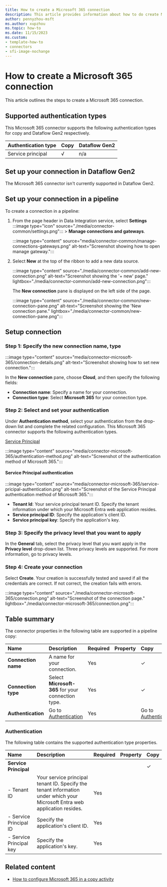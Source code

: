 ```yaml
---
title: How to create a Microsoft 365 connection
description: This article provides information about how to do create Microsoft 365 connection in [!INCLUDE [product-name](../includes/product-name.md)].
author: pennyzhou-msft
ms.author: xupzhou
ms.topic: how-to
ms.date: 11/15/2023
ms.custom:
- template-how-to
- connectors
- sfi-image-nochange
---
```


# How to create a Microsoft 365 connection

This article outlines the steps to create a Microsoft 365 connection.

## Supported authentication types

This Microsoft 365 connector supports the following authentication types for copy and Dataflow Gen2 respectively.  

|Authentication type |Copy |Dataflow Gen2 |
|:---|:---|:---|
|Service principal| √| n/a|

## Set up your connection in Dataflow Gen2

The Microsoft 365 connector isn't currently supported in Dataflow Gen2.

## Set up your connection in a pipeline

To create a connection in a pipeline:

1. From the page header in Data Integration service, select **Settings** :::image type="icon" source="./media/connector-common/settings.png"::: > **Manage connections and gateways**.

   :::image type="content" source="media/connector-common/manage-connections-gateways.png" alt-text="Screenshot showing how to open manage gateway.":::

2. Select **New** at the top of the ribbon to add a new data source.

   :::image type="content" source="./media/connector-common/add-new-connection.png" alt-text="Screenshot showing the '+ new' page." lightbox="./media/connector-common/add-new-connection.png":::

   The **New connection** pane is displayed on the left side of the page.

    :::image type="content" source="./media/connector-common/new-connection-pane.png" alt-text="Screenshot showing the 'New connection pane." lightbox="./media/connector-common/new-connection-pane.png":::

## Setup connection

### Step 1: Specify the new connection name, type

   :::image type="content" source="media/connector-microsoft-365/connection-details.png" alt-text="Screenshot showing how to set new connection.":::

In the **New connection** pane, choose **Cloud**, and then specify the following fields:

- **Connection name**: Specify a name for your connection.
- **Connection type**: Select **Microsoft 365** for your connection type.

### Step 2:  Select and set your authentication

Under **Authentication method**, select your authentication from the drop-down list and complete the related configuration. This Microsoft 365 connector supports the following authentication types.

[Service Principal](#service-principal-authentication)

:::image type="content" source="media/connector-microsoft-365/authentication-method.png" alt-text="Screenshot of the authentication method of Microsoft 365.":::

#### Service Principal authentication

:::image type="content" source="media/connector-microsoft-365/service-pricipal-authentication.png" alt-text="Screenshot of the Service Principal authentication method of Microsoft 365.":::

- **Tenant Id**: Your service principal tenant ID. Specify the tenant information under which your Microsoft Entra web application resides.
- **Service principal ID**: Specify the application's client ID.
- **Service principal key**: Specify the application's key.

### Step 3: Specify the privacy level that you want to apply

In the **General** tab, select the privacy level that you want apply in the **Privacy level** drop-down list. Three privacy levels are supported. For more information, go to privacy levels.

### Step 4: Create your connection

Select **Create**. Your creation is successfully tested and saved if all the credentials are correct. If not correct, the creation fails with errors.

:::image type="content" source="./media/connector-microsoft-365/connection.png" alt-text="Screenshot of the connection page." lightbox="./media/connector-microsoft-365/connection.png":::

## Table summary

The connector properties in the following table are supported in a pipeline copy:

|Name|Description|Required|Property|Copy|
|:---|:---|:---|:---|:---|
|**Connection name**|A name for your connection.|Yes||✓|
|**Connection type**|Select **Microsoft-365** for your connection type.|Yes||✓|
|**Authentication**|Go to [Authentication](#authentication) |Yes||Go to [Authentication](#authentication)|

### Authentication

The following table contains the supported authentication type properties.

|Name|Description|Required|Property|Copy|
|:---|:---|:---|:---|:---|
|**Service Principal**||||✓|
|- Tenant ID|Your service principal tenant ID. Specify the tenant information under which your Microsoft Entra web application resides.|Yes |||
|- Service Principal ID|Specify the application's client ID.|Yes |||
|- Service Principal key|Specify the application's key.|Yes |||

## Related content

- [How to configure Microsoft 365 in a copy activity](connector-microsoft-365-copy-activity.md)
